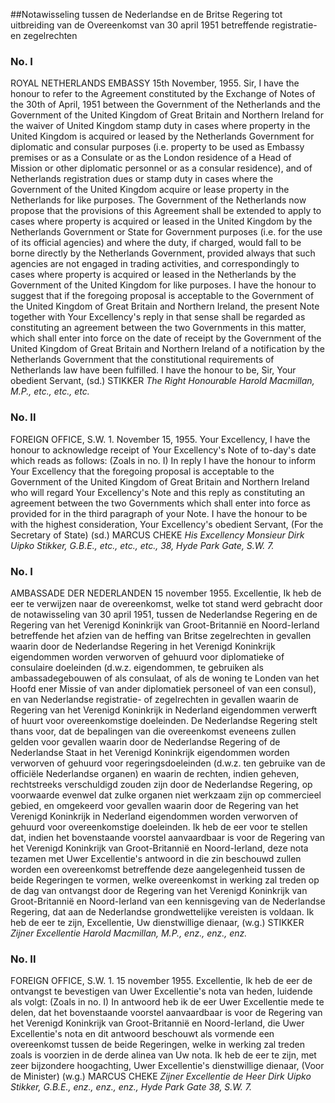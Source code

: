 <meta http-equiv='Content-Type' content='text/html; charset=utf-8' />

##Notawisseling tussen de Nederlandse en de Britse Regering tot uitbreiding van de Overeenkomst van 30 april 1951 betreffende registratie- en zegelrechten

### No.  I  

ROYAL NETHERLANDS EMBASSY 15th November, 1955. Sir, I have the honour to refer to the Agreement constituted by the Exchange of Notes of the 30th of April, 1951 between the Government of the Netherlands and the Government of the United Kingdom of Great Britain and Northern Ireland for the waiver of United Kingdom stamp duty in cases where property in the United Kingdom is acquired or leased by the Netherlands Government for diplomatic and consular purposes (i.e. property to be used as Embassy premises or as a Consulate or as the London residence of a Head of Mission or other diplomatic personnel or as a consular residence), and of Netherlands registration dues or stamp duty in cases where the Government of the United Kingdom acquire or lease property in the Netherlands for like purposes. The Government of the Netherlands now propose that the provisions of this Agreement shall be extended to apply to cases where property is acquired or leased in the United Kingdom by the Netherlands Government or State for Government purposes (i.e. for the use of its official agencies) and where the duty, if charged, would fall to be borne directly by the Netherlands Government, provided always that such agencies are not engaged in trading activities, and correspondingly to cases where property is acquired or leased in the Netherlands by the Government of the United Kingdom for like purposes. I have the honour to suggest that if the foregoing proposal is acceptable to the Government of the United Kingdom of Great Britain and Northern Ireland, the present Note together with Your Excellency's reply in that sense shall be regarded as constituting an agreement between the two Governments in this matter, which shall enter into force on the date of receipt by the Government of the United Kingdom of Great Britain and Northern Ireland of a notification by the Netherlands Government that the constitutional requirements of Netherlands law have been fulfilled. I have the honour to be, Sir, Your obedient Servant, (sd.) STIKKER  *The Right Honourable*   *Harold Macmillan, M.P.,*   *etc., etc., etc.*    

### No.  II  

FOREIGN OFFICE, S.W. 1. November 15, 1955. Your Excellency, I have the honour to acknowledge receipt of Your Excellency's Note of to-day's date which reads as follows:  (Zoals in no. I)  In reply I have the honour to inform Your Excellency that the foregoing proposal is acceptable to the Government of the United Kingdom of Great Britain and Northern Ireland who will regard Your Excellency's Note and this reply as constituting an agreement between the two Governments which shall enter into force as provided for in the third paragraph of your Note. I have the honour to be with the highest consideration, Your Excellency's obedient Servant, (For the Secretary of State) (sd.) MARCUS CHEKE  *His Excellency*   *Monsieur Dirk Uipko Stikker, G.B.E.,*   *etc., etc., etc.,*   *38, Hyde Park Gate,*   *S.W. 7.*    

### No.  I  

AMBASSADE DER NEDERLANDEN 15 november 1955. Excellentie, Ik heb de eer te verwijzen naar de overeenkomst, welke tot stand werd gebracht door de notawisseling van 30 april 1951, tussen de Nederlandse Regering en de Regering van het Verenigd Koninkrijk van Groot-Britannië en Noord-Ierland betreffende het afzien van de heffing van Britse zegelrechten in gevallen waarin door de Nederlandse Regering in het Verenigd Koninkrijk eigendommen worden verworven of gehuurd voor diplomatieke of consulaire doeleinden (d.w.z. eigendommen, te gebruiken als ambassadegebouwen of als consulaat, of als de woning te Londen van het Hoofd ener Missie of van ander diplomatiek personeel of van een consul), en van Nederlandse registratie- of zegelrechten in gevallen waarin de Regering van het Verenigd Koninkrijk in Nederland eigendommen verwerft of huurt voor overeenkomstige doeleinden. De Nederlandse Regering stelt thans voor, dat de bepalingen van die overeenkomst eveneens zullen gelden voor gevallen waarin door de Nederlandse Regering of de Nederlandse Staat in het Verenigd Koninkrijk eigendommen worden verworven of gehuurd voor regeringsdoeleinden (d.w.z. ten gebruike van de officiële Nederlandse organen) en waarin de rechten, indien geheven, rechtstreeks verschuldigd zouden zijn door de Nederlandse Regering, op voorwaarde evenwel dat zulke organen niet werkzaam zijn op commercieel gebied, en omgekeerd voor gevallen waarin door de Regering van het Verenigd Koninkrijk in Nederland eigendommen worden verworven of gehuurd voor overeenkomstige doeleinden. Ik heb de eer voor te stellen dat, indien het bovenstaande voorstel aanvaardbaar is voor de Regering van het Verenigd Koninkrijk van Groot-Britannië en Noord-Ierland, deze nota tezamen met Uwer Excellentie's antwoord in die zin beschouwd zullen worden een overeenkomst betreffende deze aangelegenheid tussen de beide Regeringen te vormen, welke overeenkomst in werking zal treden op de dag van ontvangst door de Regering van het Verenigd Koninkrijk van Groot-Britannië en Noord-Ierland van een kennisgeving van de Nederlandse Regering, dat aan de Nederlandse grondwettelijke vereisten is voldaan. Ik heb de eer te zijn, Excellentie, Uw dienstwillige dienaar, (w.g.) STIKKER  *Zijner Excellentie*   *Harold Macmillan, M.P.,*   *enz., enz., enz.*    

### No.  II  

FOREIGN OFFICE, S.W. 1. 15 november 1955. Excellentie, Ik heb de eer de ontvangst te bevestigen van Uwer Excellentie's nota van heden, luidende als volgt:  (Zoals in no. I)  In antwoord heb ik de eer Uwer Excellentie mede te delen, dat het bovenstaande voorstel aanvaardbaar is voor de Regering van het Verenigd Koninkrijk van Groot-Britannië en Noord-Ierland, die Uwer Excellentie's nota en dit antwoord beschouwt als vormende een overeenkomst tussen de beide Regeringen, welke in werking zal treden zoals is voorzien in de derde alinea van Uw nota. Ik heb de eer te zijn, met zeer bijzondere hoogachting, Uwer Excellentie's dienstwillige dienaar, (Voor de Minister) (w.g.) MARCUS CHEKE  *Zijner Excellentie*   *de Heer Dirk Uipko Stikker, G.B.E.,*   *enz., enz., enz.,*   *Hyde Park Gate 38,*   *S.W. 7.*    
